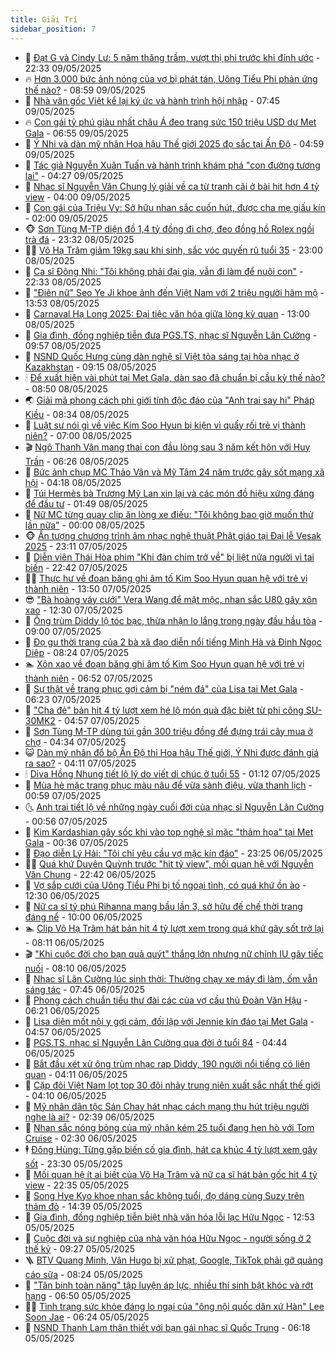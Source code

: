 ```yaml
---
title: Giải Trí
sidebar_position: 7
---
```


<!-- dantri-giai-tri:START -->
- 🤩 [Đạt G và Cindy Lư: 5 năm thăng trầm, vượt thị phi trước khi đính ước](https://dantri.com.vn/giai-tri/dat-g-va-cindy-lu-5-nam-thang-tram-vuot-thi-phi-truoc-khi-dinh-uoc-20250508144517753.htm) - 22:33 09/05/2025
- 🔥 [Hơn 3.000 bức ảnh nóng của vợ bị phát tán, Uông Tiểu Phi phản ứng thế nào?](https://dantri.com.vn/giai-tri/hon-3000-buc-anh-nong-cua-vo-bi-phat-tan-uong-tieu-phi-phan-ung-the-nao-20250509103856553.htm) - 08:59 09/05/2025
- 🚀 [Nhà văn gốc Việt kể lại ký ức và hành trình hội nhập](https://dantri.com.vn/giai-tri/nha-van-goc-viet-ke-lai-ky-uc-va-hanh-trinh-hoi-nhap-20250509140429949.htm) - 07:45 09/05/2025
- 🔥 [Con gái tỷ phú giàu nhất châu Á đeo trang sức 150 triệu USD dự Met Gala](https://dantri.com.vn/giai-tri/con-gai-ty-phu-giau-nhat-chau-a-deo-trang-suc-150-trieu-usd-du-met-gala-20250509104511614.htm) - 06:55 09/05/2025
- 🌈 [Ý Nhi và dàn mỹ nhân Hoa hậu Thế giới 2025 đọ sắc tại Ấn Độ](https://dantri.com.vn/giai-tri/y-nhi-va-dan-my-nhan-hoa-hau-the-gioi-2025-do-sac-tai-an-do-20250509114606417.htm) - 04:59 09/05/2025
- 📝 [Tác giả Nguyễn Xuân Tuấn và hành trình khám phá &quot;con đường tương lai&quot;](https://dantri.com.vn/giai-tri/tac-gia-nguyen-xuan-tuan-va-hanh-trinh-kham-pha-con-duong-tuong-lai-20250509111256931.htm) - 04:27 09/05/2025
- 💪 [Nhạc sĩ Nguyễn Văn Chung lý giải về ca từ tranh cãi ở bài hit hơn 4 tỷ view](https://dantri.com.vn/giai-tri/nhac-si-nguyen-van-chung-ly-giai-ve-ca-tu-tranh-cai-o-bai-hit-hon-4-ty-view-20250509000140437.htm) - 04:00 09/05/2025
- 🤡 [Con gái của Triệu Vy: Sở hữu nhan sắc cuốn hút, được cha mẹ giấu kín](https://dantri.com.vn/giai-tri/con-gai-cua-trieu-vy-so-huu-nhan-sac-cuon-hut-duoc-cha-me-giau-kin-20250508122544613.htm) - 02:00 09/05/2025
- 🐵 [Sơn Tùng M-TP diện đồ 1,4 tỷ đồng đi chợ, đeo đồng hồ Rolex ngồi trà đá](https://dantri.com.vn/giai-tri/son-tung-m-tp-dien-do-14-ty-dong-di-cho-deo-dong-ho-rolex-ngoi-tra-da-20250508132026431.htm) - 23:32 08/05/2025
- 🧑‍🏫 [Võ Hạ Trâm giảm 19kg sau khi sinh, sắc vóc quyến rũ tuổi 35](https://dantri.com.vn/giai-tri/vo-ha-tram-giam-19kg-sau-khi-sinh-sac-voc-quyen-ru-tuoi-35-20250507212318685.htm) - 23:00 08/05/2025
- 💂 [Ca sĩ Đông Nhi: &quot;Tôi không phải đại gia, vẫn đi làm để nuôi con&quot;](https://dantri.com.vn/giai-tri/ca-si-dong-nhi-toi-khong-phai-dai-gia-van-di-lam-de-nuoi-con-20250504214700204.htm) - 22:33 08/05/2025
- 🤠 [&quot;Điên nữ&quot; Seo Ye Ji khoe ảnh đến Việt Nam với 2 triệu người hâm mộ](https://dantri.com.vn/giai-tri/dien-nu-seo-ye-ji-khoe-anh-den-viet-nam-voi-2-trieu-nguoi-ham-mo-20250508130144062.htm) - 13:53 08/05/2025
- 🫶 [Carnaval Hạ Long 2025: Đại tiệc văn hóa giữa lòng kỳ quan](https://dantri.com.vn/giai-tri/carnaval-ha-long-2025-dai-tiec-van-hoa-giua-long-ky-quan-20250508184158263.htm) - 13:00 08/05/2025
- 🦏 [Gia đình, đồng nghiệp tiễn đưa PGS.TS, nhạc sĩ Nguyễn Lân Cường](https://dantri.com.vn/giai-tri/gia-dinh-dong-nghiep-tien-dua-pgsts-nhac-si-nguyen-lan-cuong-20250508155754587.htm) - 09:57 08/05/2025
- 🧰 [NSND Quốc Hưng cùng dàn nghệ sĩ Việt tỏa sáng tại hòa nhạc ở Kazakhstan](https://dantri.com.vn/giai-tri/nsnd-quoc-hung-cung-dan-nghe-si-viet-toa-sang-tai-hoa-nhac-o-kazakhstan-20250508160002532.htm) - 09:15 08/05/2025
- 🕯 [Để xuất hiện vài phút tại Met Gala, dàn sao đã chuẩn bị cầu kỳ thế nào?](https://dantri.com.vn/giai-tri/de-xuat-hien-vai-phut-tai-met-gala-dan-sao-da-chuan-bi-cau-ky-the-nao-20250508141751007.htm) - 08:50 08/05/2025
- 🌏 [Giải mã phong cách phi giới tính độc đáo của &quot;Anh trai say hi&quot; Pháp Kiều](https://dantri.com.vn/giai-tri/giai-ma-phong-cach-phi-gioi-tinh-doc-dao-cua-anh-trai-say-hi-phap-kieu-20250508103819445.htm) - 08:34 08/05/2025
- 🌈 [Luật sư nói gì về việc Kim Soo Hyun bị kiện vì quấy rối trẻ vị thành niên?](https://dantri.com.vn/giai-tri/luat-su-noi-gi-ve-viec-kim-soo-hyun-bi-kien-vi-quay-roi-tre-vi-thanh-nien-20250508111757207.htm) - 07:00 08/05/2025
- 🎬 [Ngô Thanh Vân mang thai con đầu lòng sau 3 năm kết hôn với Huy Trần](https://dantri.com.vn/giai-tri/ngo-thanh-van-mang-thai-con-dau-long-sau-3-nam-ket-hon-voi-huy-tran-20250508125616097.htm) - 06:26 08/05/2025
- 👀 [Bức ảnh chụp MC Thảo Vân và Mỹ Tâm 24 năm trước gây sốt mạng xã hội](https://dantri.com.vn/giai-tri/buc-anh-chup-mc-thao-van-va-my-tam-24-nam-truoc-gay-sot-mang-xa-hoi-20250507235846466.htm) - 04:18 08/05/2025
- 🧰 [Túi Hermès bà Trương Mỹ Lan xin lại và các món đồ hiệu xứng đáng để đầu tư](https://dantri.com.vn/giai-tri/tui-hermes-ba-truong-my-lan-xin-lai-va-cac-mon-do-hieu-xung-dang-de-dau-tu-20250428090540842.htm) - 01:49 08/05/2025
- 🧰 [Nữ MC từng quay clip ăn lòng xe điếu: &quot;Tôi không bao giờ muốn thử lần nữa&quot;](https://dantri.com.vn/giai-tri/nu-mc-tung-quay-clip-an-long-xe-dieu-toi-khong-bao-gio-muon-thu-lan-nua-20250507173630922.htm) - 00:00 08/05/2025
- 🐵 [Ấn tượng chương trình âm nhạc nghệ thuật Phật giáo tại Đại lễ Vesak 2025](https://dantri.com.vn/giai-tri/an-tuong-chuong-trinh-am-nhac-nghe-thuat-phat-giao-tai-dai-le-vesak-2025-20250508001427603.htm) - 23:11 07/05/2025
- 🐘 [Diễn viên Thái Hòa phim &quot;Khi đàn chim trở về&quot; bị liệt nửa người vì tai biến](https://dantri.com.vn/giai-tri/dien-vien-thai-hoa-phim-khi-dan-chim-tro-ve-bi-liet-nua-nguoi-vi-tai-bien-20250507221952513.htm) - 22:42 07/05/2025
- 🧑‍💻 [Thực hư về đoạn băng ghi âm tố Kim Soo Hyun quan hệ với trẻ vị thành niên](https://dantri.com.vn/giai-tri/thuc-hu-ve-doan-bang-ghi-am-to-kim-soo-hyun-quan-he-voi-tre-vi-thanh-nien-20250507193039359.htm) - 13:50 07/05/2025
- 😎 [&quot;Bà hoàng váy cưới&quot; Vera Wang để mặt mộc, nhan sắc U80 gây xôn xao](https://dantri.com.vn/giai-tri/ba-hoang-vay-cuoi-vera-wang-de-mat-moc-nhan-sac-u80-gay-xon-xao-20250507120306502.htm) - 12:30 07/05/2025
- 🧰 [Ông trùm Diddy lộ tóc bạc, thừa nhận lo lắng trong ngày đầu hầu tòa](https://dantri.com.vn/giai-tri/ong-trum-diddy-lo-toc-bac-thua-nhan-lo-lang-trong-ngay-dau-hau-toa-20250507101007583.htm) - 09:00 07/05/2025
- 🧰 [Đọ gu thời trang của 2 bà xã đạo diễn nổi tiếng Minh Hà và Đinh Ngọc Diệp](https://dantri.com.vn/giai-tri/do-gu-thoi-trang-cua-2-ba-xa-dao-dien-noi-tieng-minh-ha-va-dinh-ngoc-diep-20250507104921266.htm) - 08:24 07/05/2025
- 🏊 [Xôn xao về đoạn băng ghi âm tố Kim Soo Hyun quan hệ với trẻ vị thành niên](https://dantri.com.vn/giai-tri/xon-xao-ve-doan-bang-ghi-am-to-kim-soo-hyun-quan-he-voi-tre-vi-thanh-nien-20250507132747993.htm) - 06:52 07/05/2025
- 🌋 [Sự thật về trang phục gợi cảm bị &quot;ném đá&quot; của Lisa tại Met Gala](https://dantri.com.vn/giai-tri/su-that-ve-trang-phuc-goi-cam-bi-nem-da-cua-lisa-tai-met-gala-20250507120839455.htm) - 06:23 07/05/2025
- 🔭 [&quot;Cha đẻ&quot; bản hit 4 tỷ lượt xem hé lộ món quà đặc biệt từ phi công SU-30MK2](https://dantri.com.vn/giai-tri/cha-de-ban-hit-4-ty-luot-xem-he-lo-mon-qua-dac-biet-tu-phi-cong-su-30mk2-20250507102835241.htm) - 04:57 07/05/2025
- 📝 [Sơn Tùng M-TP dùng túi gần 300 triệu đồng để đựng trái cây mua ở chợ](https://dantri.com.vn/giai-tri/son-tung-m-tp-dung-tui-gan-300-trieu-dong-de-dung-trai-cay-mua-o-cho-20250507094353421.htm) - 04:34 07/05/2025
- 😺 [Dàn mỹ nhân đổ bộ Ấn Độ thi Hoa hậu Thế giới, Ý Nhi được đánh giá ra sao?](https://dantri.com.vn/giai-tri/dan-my-nhan-do-bo-an-do-thi-hoa-hau-the-gioi-y-nhi-duoc-danh-gia-ra-sao-20250507105053053.htm) - 04:11 07/05/2025
- 🕯 [Diva Hồng Nhung tiết lộ lý do viết di chúc ở tuổi 55](https://dantri.com.vn/giai-tri/diva-hong-nhung-tiet-lo-ly-do-viet-di-chuc-o-tuoi-55-20250507023131281.htm) - 01:12 07/05/2025
- 🦄 [Mùa hè mặc trang phục màu nâu để vừa sành điệu, vừa thanh lịch](https://dantri.com.vn/giai-tri/mua-he-mac-trang-phuc-mau-nau-de-vua-sanh-dieu-vua-thanh-lich-20250423140147121.htm) - 00:59 07/05/2025
- 🌜 [Anh trai tiết lộ về những ngày cuối đời của nhạc sĩ Nguyễn Lân Cường](https://dantri.com.vn/giai-tri/anh-trai-tiet-lo-ve-nhung-ngay-cuoi-doi-cua-nhac-si-nguyen-lan-cuong-20250506222036382.htm) - 00:56 07/05/2025
- 👹 [Kim Kardashian gây sốc khi vào top nghệ sĩ mặc &quot;thảm họa&quot; tại Met Gala](https://dantri.com.vn/giai-tri/kim-kardashian-gay-soc-khi-vao-top-nghe-si-mac-tham-hoa-tai-met-gala-20250506174520527.htm) - 00:36 07/05/2025
- 🚀 [Đạo diễn Lý Hải: &quot;Tôi chỉ yêu cầu vợ mặc kín đáo&quot;](https://dantri.com.vn/giai-tri/dao-dien-ly-hai-toi-chi-yeu-cau-vo-mac-kin-dao-20250502081433789.htm) - 23:25 06/05/2025
- 🧑‍💻 [Quá khứ Duyên Quỳnh trước &quot;hit tỷ view&quot;, mối quan hệ với Nguyễn Văn Chung](https://dantri.com.vn/giai-tri/qua-khu-duyen-quynh-truoc-hit-ty-view-moi-quan-he-voi-nguyen-van-chung-20250506121615773.htm) - 22:42 06/05/2025
- 🦩 [Vợ sắp cưới của Uông Tiểu Phi bị tố ngoại tình, có quá khứ ồn ào](https://dantri.com.vn/giai-tri/vo-sap-cuoi-cua-uong-tieu-phi-bi-to-ngoai-tinh-co-qua-khu-on-ao-20250506132012192.htm) - 12:30 06/05/2025
- 💫 [Nữ ca sĩ tỷ phú Rihanna mang bầu lần 3, sở hữu đế chế thời trang đáng nể](https://dantri.com.vn/giai-tri/nu-ca-si-ty-phu-rihanna-mang-bau-lan-3-so-huu-de-che-thoi-trang-dang-ne-20250506121138245.htm) - 10:00 06/05/2025
- 🏊 [Clip Võ Hạ Trâm hát bản hit 4 tỷ lượt xem trong quá khứ gây sốt trở lại](https://dantri.com.vn/giai-tri/clip-vo-ha-tram-hat-ban-hit-4-ty-luot-xem-trong-qua-khu-gay-sot-tro-lai-20250506130944593.htm) - 08:11 06/05/2025
- 🎬 [&quot;Khi cuộc đời cho bạn quả quýt&quot; thắng lớn nhưng nữ chính IU gây tiếc nuối](https://dantri.com.vn/giai-tri/khi-cuoc-doi-cho-ban-qua-quyt-thang-lon-nhung-nu-chinh-iu-gay-tiec-nuoi-20250506103216589.htm) - 08:10 06/05/2025
- 💃 [Nhạc sĩ Lân Cường lúc sinh thời: Thường chạy xe máy đi làm, ốm vẫn sáng tác](https://dantri.com.vn/giai-tri/nhac-si-lan-cuong-luc-sinh-thoi-thuong-chay-xe-may-di-lam-om-van-sang-tac-20250506131235687.htm) - 07:45 06/05/2025
- 🌊 [Phong cách chuẩn tiểu thư đài các của vợ cầu thủ Đoàn Văn Hậu](https://dantri.com.vn/giai-tri/phong-cach-chuan-tieu-thu-dai-cac-cua-vo-cau-thu-doan-van-hau-20250504221421728.htm) - 06:21 06/05/2025
- 🧰 [Lisa diện mốt nội y gợi cảm, đối lập với Jennie kín đáo tại Met Gala](https://dantri.com.vn/giai-tri/lisa-dien-mot-noi-y-goi-cam-doi-lap-voi-jennie-kin-dao-tai-met-gala-20250506101618330.htm) - 04:57 06/05/2025
- 🦣 [PGS.TS, nhạc sĩ Nguyễn Lân Cường qua đời ở tuổi 84](https://dantri.com.vn/giai-tri/pgsts-nhac-si-nguyen-lan-cuong-qua-doi-o-tuoi-84-20250506113327345.htm) - 04:44 06/05/2025
- 🥷 [Bắt đầu xét xử ông trùm nhạc rap Diddy, 190 người nổi tiếng có liên quan](https://dantri.com.vn/giai-tri/bat-dau-xet-xu-ong-trum-nhac-rap-diddy-190-nguoi-noi-tieng-co-lien-quan-20250506095913143.htm) - 04:11 06/05/2025
- 🦏 [Cặp đôi Việt Nam lọt top 30 đôi nhảy trung niên xuất sắc nhất thế giới](https://dantri.com.vn/giai-tri/cap-doi-viet-nam-lot-top-30-doi-nhay-trung-nien-xuat-sac-nhat-the-gioi-20250506112720259.htm) - 04:10 06/05/2025
- 🫶 [Mỹ nhân dân tộc Sán Chay hát nhạc cách mạng thu hút triệu người nghe là ai?](https://dantri.com.vn/giai-tri/my-nhan-dan-toc-san-chay-hat-nhac-cach-mang-thu-hut-trieu-nguoi-nghe-la-ai-20250506071802423.htm) - 02:39 06/05/2025
- 💼 [Nhan sắc nóng bỏng của mỹ nhân kém 25 tuổi đang hẹn hò với Tom Cruise](https://dantri.com.vn/giai-tri/nhan-sac-nong-bong-cua-my-nhan-kem-25-tuoi-dang-hen-ho-voi-tom-cruise-20250505115135856.htm) - 02:30 06/05/2025
- 🕴 [Đông Hùng: Từng gặp biến cố gia đình, hát ca khúc 4 tỷ lượt xem gây sốt](https://dantri.com.vn/giai-tri/dong-hung-tung-gap-bien-co-gia-dinh-hat-ca-khuc-4-ty-luot-xem-gay-sot-20250506024126599.htm) - 23:30 05/05/2025
- 🐲 [Mối quan hệ ít ai biết của Võ Hạ Trâm và nữ ca sĩ hát bản gốc hit 4 tỷ view](https://dantri.com.vn/giai-tri/moi-quan-he-it-ai-biet-cua-vo-ha-tram-va-nu-ca-si-hat-ban-goc-hit-4-ty-view-20250505160709240.htm) - 22:35 05/05/2025
- 🐘 [Song Hye Kyo khoe nhan sắc không tuổi, đọ dáng cùng Suzy trên thảm đỏ](https://dantri.com.vn/giai-tri/song-hye-kyo-khoe-nhan-sac-khong-tuoi-do-dang-cung-suzy-tren-tham-do-20250505195047042.htm) - 14:39 05/05/2025
- 🤭 [Gia đình, đồng nghiệp tiễn biệt nhà văn hóa lỗi lạc Hữu Ngọc](https://dantri.com.vn/giai-tri/gia-dinh-dong-nghiep-tien-biet-nha-van-hoa-loi-lac-huu-ngoc-20250505180010984.htm) - 12:53 05/05/2025
- 💯 [Cuộc đời và sự nghiệp của nhà văn hóa Hữu Ngọc - người sống ở 2 thế kỷ](https://dantri.com.vn/giai-tri/cuoc-doi-va-su-nghiep-cua-nha-van-hoa-huu-ngoc-nguoi-song-o-2-the-ky-20250505152731876.htm) - 09:27 05/05/2025
- 🪜 [BTV Quang Minh, Vân Hugo bị xử phạt, Google, TikTok phải gỡ quảng cáo sữa](https://dantri.com.vn/giai-tri/btv-quang-minh-van-hugo-bi-xu-phat-google-tiktok-phai-go-quang-cao-sua-20250505145353833.htm) - 08:24 05/05/2025
- 👹 [&quot;Tân binh toàn năng&quot; tập luyện áp lực, nhiều thí sinh bật khóc và rớt hạng](https://dantri.com.vn/giai-tri/tan-binh-toan-nang-tap-luyen-ap-luc-nhieu-thi-sinh-bat-khoc-va-rot-hang-20250505122737691.htm) - 06:50 05/05/2025
- 🧑‍🏫 [Tình trạng sức khỏe đáng lo ngại của &quot;ông nội quốc dân xứ Hàn&quot; Lee Soon Jae](https://dantri.com.vn/giai-tri/tinh-trang-suc-khoe-dang-lo-ngai-cua-ong-noi-quoc-dan-xu-han-lee-soon-jae-20250505104520860.htm) - 06:24 05/05/2025
- 🐘 [NSND Thanh Lam thân thiết với bạn gái nhạc sĩ Quốc Trung](https://dantri.com.vn/giai-tri/nsnd-thanh-lam-than-thiet-voi-ban-gai-nhac-si-quoc-trung-20250505012806285.htm) - 06:18 05/05/2025<!-- dantri-giai-tri:END -->
